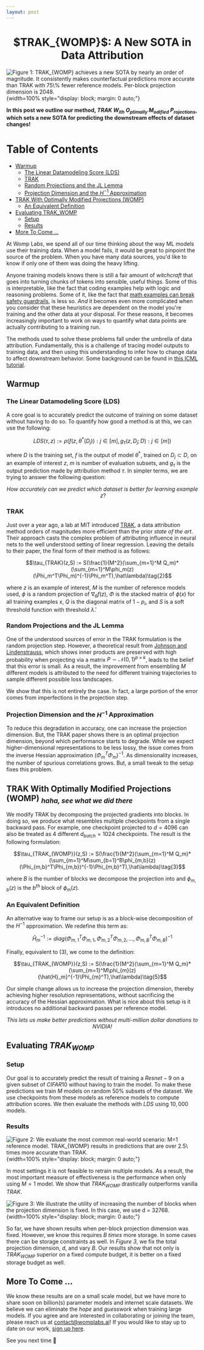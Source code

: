 ```yaml
---
layout: post
---
```

<h1 align="center">$TRAK_{WOMP}$: A New SOTA in Data Attribution</h1>

![*Figure 1: $TRAK_{WOMP}$ achieves a new SOTA by nearly an order of magnitude. It consistently makes counterfactual predictions more accurate than $TRAK$ with $75\%$ fewer reference models. Per-block projection dimension is 2048.*](./image.png){width=100% style="display: block; margin: 0 auto;"}

**In this post we outline our method, $TRAK\ W_{ith}\ O_{ptimally}\ M_{odified}\ P_{rojections}$, which sets a new SOTA for predicting the downstream effects of dataset changes!**

# Table of Contents
- [Warmup](#warmup)
	- [The Linear Datamodeling Score (LDS)](#the-linear-datamodeling-score-lds)
	- [TRAK](#trak)
	- [Random Projections and the JL Lemma](#random-projections-and-the-jl-lemma)
	- [Projection Dimension and the $H^{-1}$ Approximation](#projection-dimension-and-the-h-1-approximation)
- [TRAK With Optimally Modified Projections (WOMP)](#trak-with-optimally-modified-projections-womp)
	- [An Equivalent Definition](#an-equivalent-definition)
- [Evaluating TRAK_WOMP](#evaluating-trak_womp)
	- [Setup](#setup)
	- [Results](#results)
- [More To Come ...](#more-to-come)

At Womp Labs, we spend all of our time thinking about the way ML models use their training data. When a model fails, it would be great to pinpoint the source of the problem. When you have many data sources, you'd like to know if only one of them was doing the heavy lifting.

Anyone training models knows there is still a fair amount of *witchcraft* that goes into turning chunks of tokens into sensible, useful things. Some of this is interpretable, like the fact that coding examples help with logic and reasoning problems. Some of it, like the fact that [math examples can break safety guardrails](https://arxiv.org/pdf/2404.01099), is less so. *And* it becomes even more complicated when you consider that these heuristics are dependent on the model you're training and the other data at your disposal. For these reasons, it becomes increasingly important to work on ways to quantify what data points are actually contributing to a training run.

The methods used to solve these problems fall under the umbrella of data attribution. Fundamentally, this is a challenge of tracing model outputs to training data, and then using this understanding to infer how to change data to affect downstream behavior. Some background can be found in [this ICML tutorial](https://ml-data-tutorial.org/assets/DataTutorialICML2024.pdf).

## Warmup

### The Linear Datamodeling Score (LDS)

A core goal is to accurately predict the outcome of training on some dataset without having to do so. To quantify how good a method is at this, we can use the following:

$$LDS(\tau,z):=\rho(f(z,\theta^*(D_j)):j\in[m],{g_\tau(z,D_j;D):j\in[m]})\tag{1}$$

where $D$ is the training set, $f$ is the output of model $\theta^*$, trained on $D_j\subset D$, on an example of interest $z$, $m$ is number of evaluation subsets, and $g_\tau$ is the output prediction made by attribution method $\tau$. In simpler terms, we are trying to answer the following question:

$$How\ accurately\ can\ we\ predict\ which\ dataset\ is\ better\ for\ learning\ example\ z?$$

### TRAK

Just over a year ago, a lab at MIT introduced [TRAK](https://arxiv.org/abs/2303.14186), a data attribution method orders of magnitudes more efficient than the prior *state of the art*. Their approach casts the complex problem of attributing influence in neural nets to the well understood setting of linear regression. Leaving the details to their paper, the final form of their method is as follows:

$$\tau_{TRAK}(z,S) := S(\frac{1}{M^2}(\sum_{m=1}^M Q_m)*(\sum_{m=1}^M\phi_m(z)(\Phi_m^T\Phi_m)^{-1}\Phi_m^T),\hat\lambda)\tag{2}$$

where $z$ is an example of interest, $M$ is the number of reference models used, $\phi$ is a random projection of $\nabla_\theta f(z)$, $\Phi$ is the stacked matrix of $\phi(x)$ for all training examples $x$, $Q$ is the diagonal matrix of $1-p_i$, and $S$ is a soft threshold function with threshold $\hat\lambda$.

### Random Projections and the JL Lemma

One of the understood sources of error in the TRAK formulation is the random projection step. However, a theoretical result from [Johnson and Lindenstrauss](https://stanford.edu/class/cs114/readings/JL-Johnson.pdf), which shows inner products are preserved with high probability when projecting via a matrix $P\sim\mathcal{N}(0,1)^{p\times{k}}$, leads to the belief that this error is small. As a result, the improvement from ensembling $M$ different models is attributed to the need for different training trajectories to sample different possible loss landscapes.

We show that this is not entirely the case. In fact, a large portion of the error comes from imperfections in the projection step.

### Projection Dimension and the $H^{-1}$ Approximation

To reduce this degradation in accuracy, one can increase the projection dimension. But, the TRAK paper shows there is an optimal projection dimension, beyond which performance starts to degrade. While we expect higher-dimensional representations to be less lossy, the issue comes from the inverse Hessian approximation $(\Phi_m^T\Phi_m)^{-1}$. As dimensionality increases, the number of spurious correlations grows. But, a small tweak to the setup fixes this problem.

## TRAK With Optimally Modified Projections (WOMP)$\ _{\textit{haha,\ see\ what\ we\ did\ there}}$

We modify TRAK by decomposing the projected gradients into blocks. In doing so, we produce what resembles multiple checkpoints from a single backward pass. For example, one checkpoint projected to $d=4096$ can also be treated as $4$ different $d_{batch}=1024$ checkpoints. The result is the following formulation:

$$\tau_{TRAK_{WOMP}}(z,S) := S(\frac{1}{M^2}(\sum_{m=1}^M Q_m)*(\sum_{m=1}^M\sum_{b=1}^B\phi_{m,b}(z)(\Phi_{m,b}^T\Phi_{m,b})^{-1}\Phi_{m,b}^T),\hat\lambda)\tag{3}$$

where $B$ is the number of blocks we decompose the projection into and $\phi_{m,b}(z)$ is the $b^{th}$ block of $\phi_{m}(z)$.

### An Equivalent Definition

An alternative way to frame our setup is as a block-wise decomposition of the $H^{-1}$ approximation. We redefine this term as:

$$\hat{H}_m^{-1} := diag(\Phi_{m,1}^T\Phi_{m,1},\Phi_{m,2}^T\Phi_{m,2},...,\Phi_{m,B}^T\Phi_{m,B})^{-1}\tag{4}$$

Finally, equivalent to $(3)$, we come to the definition:

$$\tau_{TRAK_{WOMP}}(z,S) := S(\frac{1}{M^2}(\sum_{m=1}^M Q_m)*(\sum_{m=1}^M\phi_{m}(z){\hat{H}_m}^{-1}\Phi_{m}^T),\hat\lambda)\tag{5}$$

Our simple change allows us to increase the projection dimension, thereby achieving higher resolution representations, without sacrificing the accuracy of the Hessian approximation. What is nice about this setup is it introduces no additional backward passes per reference model.

<p style="text-align: center;"><i>This lets us make better predictions without multi-million dollar donations to NVIDIA!</i></p>

## Evaluating $TRAK_{WOMP}$

### Setup

Our goal is to accurately predict the result of training a $Resnet-9$ on a given subset of $CIFAR10$ without having to train the model. To make these predictions we train $M$ models on random $50\%$ subsets of the dataset. We use checkpoints from these models as reference models to compute attribution scores. We then evaluate the methods with $LDS$ using $10,000$ models.

### Results

![*Figure 2: We evaluate the most common real-world scenario: $M=1$ reference model. $TRAK_{WOMP}$ results in predictions that are over $2.5\ times$ more accurate than $TRAK$.*](./performance_comparison_bar.png){width=100% style="display: block; margin: 0 auto;"}

In most settings it is not feasible to retrain multiple models. As a result, the most important measure of effectiveness is the performance when only using $M=1$ model. We show that $TRAK_{WOMP}$ drastically outperforms vanilla $TRAK$.

![*Figure 3: We illustrate the utility of increasing the number of blocks when the projection dimension is fixed. In this case, we use $d = 32768$.*](./effect_of_blocks.png){width=100% style="display: block; margin: 0 auto;"}

So far, we have shown results when per-block projection dimension was fixed. However, we know this requires $B\ times$ more storage. In some cases there can be storage constraints as well. In *Figure 3*, we fix the total projection dimension, $d$, and vary $B$. Our results show that not only is $TRAK_{WOMP}$ superior on a fixed compute budget, it is better on a fixed storage budget as well.

## More To Come ...

We know these results are on a small scale model, but we have more to share soon on billion(s) parameter models and internet scale datasets. We believe we can eliminate the *hope* and *guesswork* when training large models. If you agree and are interested in collaborating or joining the team, please reach us at [contact@womplabs.ai](mailto:contact@womplabs.ai)! If you would like to stay up to date on our work, [sign up here](https://forms.gle/vzDzFeeW4d9jFjRJ7).

See you next time 🙂
